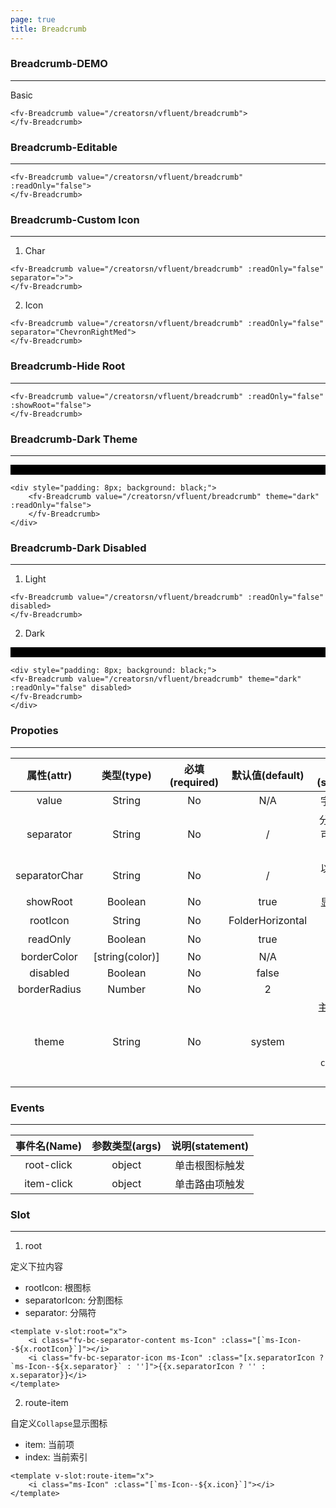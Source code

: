 ```yaml
---
page: true
title: Breadcrumb
--- 
```


<script lang="ts" setup>
import { ref } from 'vue'; 
import { useTheme } from '../common/index.js'; 

const {theme} = useTheme()


</script>

### Breadcrumb-DEMO
--- 

Basic


<ClientOnly>
<fv-Breadcrumb value="/creatorsn/vfluent/breadcrumb">
</fv-Breadcrumb>
</ClientOnly>

```vue
<fv-Breadcrumb value="/creatorsn/vfluent/breadcrumb">
</fv-Breadcrumb>
```

### Breadcrumb-Editable
---

<ClientOnly>
<fv-Breadcrumb value="/creatorsn/vfluent/breadcrumb" :readOnly="false">
</fv-Breadcrumb>
</ClientOnly>

```vue
<fv-Breadcrumb value="/creatorsn/vfluent/breadcrumb" :readOnly="false">
</fv-Breadcrumb>
```

### Breadcrumb-Custom Icon
---

1. Char

<ClientOnly>
<fv-Breadcrumb value="/creatorsn/vfluent/breadcrumb" :readOnly="false" separator=">">
</fv-Breadcrumb>
</ClientOnly>

```vue
<fv-Breadcrumb value="/creatorsn/vfluent/breadcrumb" :readOnly="false" separator=">">
</fv-Breadcrumb>
```

2. Icon

<ClientOnly>
<fv-Breadcrumb value="/creatorsn/vfluent/breadcrumb" :readOnly="false" separator="ChevronRightMed">
</fv-Breadcrumb>
</ClientOnly>

```vue
<fv-Breadcrumb value="/creatorsn/vfluent/breadcrumb" :readOnly="false" separator="ChevronRightMed">
</fv-Breadcrumb>
```

### Breadcrumb-Hide Root
---

<ClientOnly>
<fv-Breadcrumb value="/creatorsn/vfluent/breadcrumb" :readOnly="false" :showRoot="false">
</fv-Breadcrumb>
</ClientOnly>

```vue
<fv-Breadcrumb value="/creatorsn/vfluent/breadcrumb" :readOnly="false" :showRoot="false">
</fv-Breadcrumb>
```

### Breadcrumb-Dark Theme
---

<div style="padding: 8px; background: black;">
<ClientOnly>
<fv-Breadcrumb value="/creatorsn/vfluent/breadcrumb" theme="dark" :readOnly="false">
</fv-Breadcrumb>
</ClientOnly>
</div>

```vue
<div style="padding: 8px; background: black;">
    <fv-Breadcrumb value="/creatorsn/vfluent/breadcrumb" theme="dark" :readOnly="false">
    </fv-Breadcrumb>
</div>
```

### Breadcrumb-Dark Disabled
---
1. Light

<ClientOnly>
<fv-Breadcrumb value="/creatorsn/vfluent/breadcrumb" :readOnly="false" disabled>
</fv-Breadcrumb>
</ClientOnly>

```vue
<fv-Breadcrumb value="/creatorsn/vfluent/breadcrumb" :readOnly="false" disabled>
</fv-Breadcrumb>
```

2. Dark

<div style="padding: 8px; background: black;">
<ClientOnly>
<fv-Breadcrumb value="/creatorsn/vfluent/breadcrumb" theme="dark" :readOnly="false" disabled>
</fv-Breadcrumb>
</ClientOnly>
</div>

```vue
<div style="padding: 8px; background: black;">
<fv-Breadcrumb value="/creatorsn/vfluent/breadcrumb" theme="dark" :readOnly="false" disabled>
</fv-Breadcrumb>
</div>
```


### Propoties
---
|  属性(attr)   |             类型(type)             | 必填(required) | 默认值(default)  |       说明(statement)        |
|:-------------:|:----------------------------------:|:--------------:|:----------------:|:----------------------------:|
|     value     |              String              |       No       |       N/A        |          字符串路径          |
|   separator   |              String              |       No       |        /         | 分隔符显示, 可以是字符或图标 |
| separatorChar |              String              |       No       |        /         |      以什么字符分割路径      |
|   showRoot    |             Boolean              |       No       |       true       |          显示根图标          |
|   rootIcon    |              String              |       No       | FolderHorizontal |            根图标            |
|   readOnly    |             Boolean              |       No       |       true       |           是否只读           |
|  borderColor  |          [string(color)]           |       No       |       N/A        |                              |
|   disabled    |             Boolean              |       No       |      false       |                              |
| borderRadius  |              Number              |       No       |        2         |                              |
|     theme     | String |       No       |     system      |       主题样式, 包含`light`, `dark`, `system`, `custom`几种样式              |


### Events
---
| 事件名(Name) | 参数类型(args) | 说明(statement) |
|:------------:|:--------------:|:---------------:|
|  root-click  |     object     | 单击根图标触发  |
|  item-click  |     object     | 单击路由项触发  |
  

### Slot

---

1. root

定义下拉内容

- rootIcon: 根图标
- separatorIcon: 分割图标
- separator: 分隔符

```vue
<template v-slot:root="x">
    <i class="fv-bc-separator-content ms-Icon" :class="[`ms-Icon--${x.rootIcon}`]"></i>
    <i class="fv-bc-separator-icon ms-Icon" :class="[x.separatorIcon ? `ms-Icon--${x.separator}` : '']">{{x.separatorIcon ? '' : x.separator}}</i>
</template>
```

2. route-item

自定义`Collapse`显示图标

- item: 当前项
- index: 当前索引

```vue
<template v-slot:route-item="x">
    <i class="ms-Icon" :class="[`ms-Icon--${x.icon}`]"></i>
</template>
```

<!--@include: ./properties.md-->

<!--@include: ./emits.md-->
